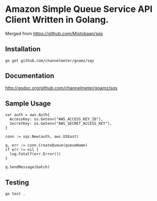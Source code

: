 Amazon Simple Queue Service API Client Written in Golang.
=========================================================

Merged from https://github.com/Mistobaan/sqs

Installation
------------

    go get github.com/channelmeter/goamz/sqs

Documentation
-------------

http://godoc.org/github.com/channelmeter/goamz/sqs


Sample Usage
------------

    var auth = aws.Auth{
      AccessKey: os.Getenv("AWS_ACCESS_KEY_ID"),
      SecretKey: os.Getenv("AWS_SECRET_ACCESS_KEY"),
    }

    conn := sqs.New(auth, aws.USEast)

    q, err := conn.CreateQueue(queueName)
    if err != nil {
      log.Fatalf(err.Error())
    }

    q.SendMessage(batch)


Testing
-------

    go test .
